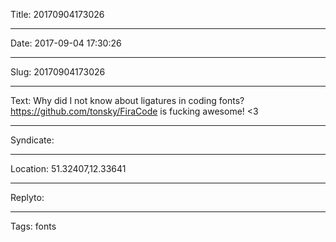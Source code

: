 Title: 20170904173026

----

Date: 2017-09-04 17:30:26

----

Slug: 20170904173026

----

Text: Why did I not know about ligatures in coding fonts? https://github.com/tonsky/FiraCode is fucking awesome! <3

----

Syndicate: <a href="https://brid.gy/publish/twitter"></a>

----

Location: 51.32407,12.33641

----

Replyto: 

----

Tags: fonts